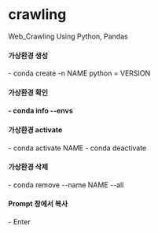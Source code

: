 # crawling
Web_Crawling Using Python, Pandas

<h4>가상환경 생성</h4>
  - conda create -n NAME python = VERSION
<h4>가상환경 확인<h4>
  - conda info --envs
<h4>가상환경 activate</h4>
  - conda activate NAME
  - conda deactivate
<h4>가상환경 삭제</h4>
  - conda remove --name NAME --all
<h4>Prompt 창에서 복사</h4>
  - Enter
